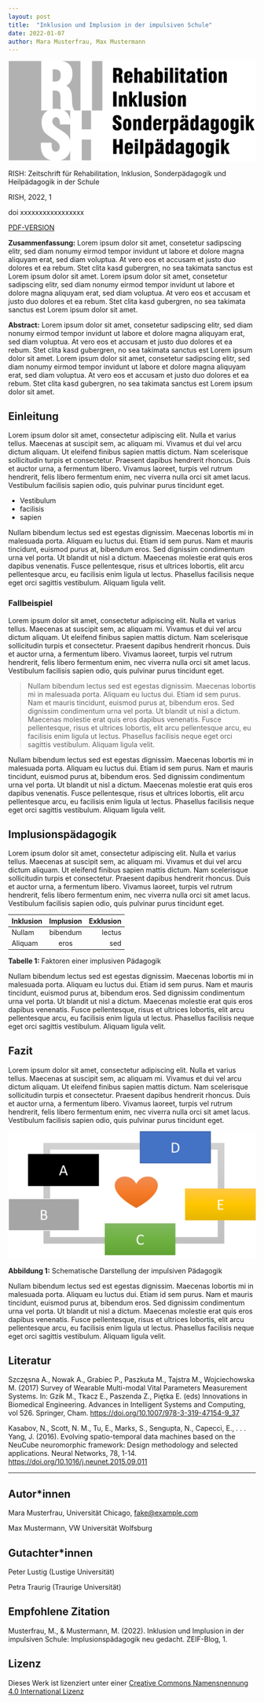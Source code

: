 ```yaml
---
layout: post
title:  "Inklusion und Implusion in der impulsiven Schule"
date: 2022-01-07
author: Mara Musterfrau, Max Mustermann
---
```


![](https://raw.githubusercontent.com/PawelKulawiak/rish/main/logo/logo.png)

RISH: Zeitschrift für Rehabilitation, Inklusion, Sonderpädagogik und Heilpädagogik in der Schule

RISH, 2022, 1

doi xxxxxxxxxxxxxxxxx

[PDF-VERSION](https://github.com/PawelKulawiak/zeif-test/raw/main/pdf/2022-01-07-beitrag-2022-1-musterfrau.pdf)

**Zusammenfassung:** Lorem ipsum dolor sit amet, consetetur sadipscing elitr, sed diam nonumy eirmod tempor invidunt ut labore et dolore magna aliquyam erat, sed diam voluptua. At vero eos et accusam et justo duo dolores et ea rebum. Stet clita kasd gubergren, no sea takimata sanctus est Lorem ipsum dolor sit amet. Lorem ipsum dolor sit amet, consetetur sadipscing elitr, sed diam nonumy eirmod tempor invidunt ut labore et dolore magna aliquyam erat, sed diam voluptua. At vero eos et accusam et justo duo dolores et ea rebum. Stet clita kasd gubergren, no sea takimata sanctus est Lorem ipsum dolor sit amet.

**Abstract:** Lorem ipsum dolor sit amet, consetetur sadipscing elitr, sed diam nonumy eirmod tempor invidunt ut labore et dolore magna aliquyam erat, sed diam voluptua. At vero eos et accusam et justo duo dolores et ea rebum. Stet clita kasd gubergren, no sea takimata sanctus est Lorem ipsum dolor sit amet. Lorem ipsum dolor sit amet, consetetur sadipscing elitr, sed diam nonumy eirmod tempor invidunt ut labore et dolore magna aliquyam erat, sed diam voluptua. At vero eos et accusam et justo duo dolores et ea rebum. Stet clita kasd gubergren, no sea takimata sanctus est Lorem ipsum dolor sit amet.

## Einleitung

Lorem ipsum dolor sit amet, consectetur adipiscing elit. Nulla et varius tellus. Maecenas at suscipit sem, ac aliquam mi. Vivamus et dui vel arcu dictum aliquam. Ut eleifend finibus sapien mattis dictum. Nam scelerisque sollicitudin turpis et consectetur. Praesent dapibus hendrerit rhoncus. Duis et auctor urna, a fermentum libero. Vivamus laoreet, turpis vel rutrum hendrerit, felis libero fermentum enim, nec viverra nulla orci sit amet lacus. Vestibulum facilisis sapien odio, quis pulvinar purus tincidunt eget.

- Vestibulum
- facilisis
- sapien

Nullam bibendum lectus sed est egestas dignissim. Maecenas lobortis mi in malesuada porta. Aliquam eu luctus dui. Etiam id sem purus. Nam et mauris tincidunt, euismod purus at, bibendum eros. Sed dignissim condimentum urna vel porta. Ut blandit ut nisl a dictum. Maecenas molestie erat quis eros dapibus venenatis. Fusce pellentesque, risus et ultrices lobortis, elit arcu pellentesque arcu, eu facilisis enim ligula ut lectus. Phasellus facilisis neque eget orci sagittis vestibulum. Aliquam ligula velit.

### Fallbeispiel

Lorem ipsum dolor sit amet, consectetur adipiscing elit. Nulla et varius tellus. Maecenas at suscipit sem, ac aliquam mi. Vivamus et dui vel arcu dictum aliquam. Ut eleifend finibus sapien mattis dictum. Nam scelerisque sollicitudin turpis et consectetur. Praesent dapibus hendrerit rhoncus. Duis et auctor urna, a fermentum libero. Vivamus laoreet, turpis vel rutrum hendrerit, felis libero fermentum enim, nec viverra nulla orci sit amet lacus. Vestibulum facilisis sapien odio, quis pulvinar purus tincidunt eget.

> Nullam bibendum lectus sed est egestas dignissim. Maecenas lobortis mi in malesuada porta. Aliquam eu luctus dui. Etiam id sem purus. Nam et mauris tincidunt, euismod purus at, bibendum eros. Sed dignissim condimentum urna vel porta. Ut blandit ut nisl a dictum. Maecenas molestie erat quis eros dapibus venenatis. Fusce pellentesque, risus et ultrices lobortis, elit arcu pellentesque arcu, eu facilisis enim ligula ut lectus. Phasellus facilisis neque eget orci sagittis vestibulum. Aliquam ligula velit.

Nullam bibendum lectus sed est egestas dignissim. Maecenas lobortis mi in malesuada porta. Aliquam eu luctus dui. Etiam id sem purus. Nam et mauris tincidunt, euismod purus at, bibendum eros. Sed dignissim condimentum urna vel porta. Ut blandit ut nisl a dictum. Maecenas molestie erat quis eros dapibus venenatis. Fusce pellentesque, risus et ultrices lobortis, elit arcu pellentesque arcu, eu facilisis enim ligula ut lectus. Phasellus facilisis neque eget orci sagittis vestibulum. Aliquam ligula velit.

## Implusionspädagogik

Lorem ipsum dolor sit amet, consectetur adipiscing elit. Nulla et varius tellus. Maecenas at suscipit sem, ac aliquam mi. Vivamus et dui vel arcu dictum aliquam. Ut eleifend finibus sapien mattis dictum. Nam scelerisque sollicitudin turpis et consectetur. Praesent dapibus hendrerit rhoncus. Duis et auctor urna, a fermentum libero. Vivamus laoreet, turpis vel rutrum hendrerit, felis libero fermentum enim, nec viverra nulla orci sit amet lacus. Vestibulum facilisis sapien odio, quis pulvinar purus tincidunt eget.

| Inklusion | Implusion | Exklusion |
| :---      | :----:    |      ---: |
| Nullam    | bibendum  | lectus    |
| Aliquam   | eros      | sed       |

**Tabelle 1:** Faktoren einer implusiven Pädagogik

Nullam bibendum lectus sed est egestas dignissim. Maecenas lobortis mi in malesuada porta. Aliquam eu luctus dui. Etiam id sem purus. Nam et mauris tincidunt, euismod purus at, bibendum eros. Sed dignissim condimentum urna vel porta. Ut blandit ut nisl a dictum. Maecenas molestie erat quis eros dapibus venenatis. Fusce pellentesque, risus et ultrices lobortis, elit arcu pellentesque arcu, eu facilisis enim ligula ut lectus. Phasellus facilisis neque eget orci sagittis vestibulum. Aliquam ligula velit.

## Fazit

Lorem ipsum dolor sit amet, consectetur adipiscing elit. Nulla et varius tellus. Maecenas at suscipit sem, ac aliquam mi. Vivamus et dui vel arcu dictum aliquam. Ut eleifend finibus sapien mattis dictum. Nam scelerisque sollicitudin turpis et consectetur. Praesent dapibus hendrerit rhoncus. Duis et auctor urna, a fermentum libero. Vivamus laoreet, turpis vel rutrum hendrerit, felis libero fermentum enim, nec viverra nulla orci sit amet lacus. Vestibulum facilisis sapien odio, quis pulvinar purus tincidunt eget.

![](https://github.com/PawelKulawiak/zeif-test/blob/main/pdf/bild1.png?raw=true)

**Abbildung 1:** Schematische Darstellung der impulsiven Pädagogik

Nullam bibendum lectus sed est egestas dignissim. Maecenas lobortis mi in malesuada porta. Aliquam eu luctus dui. Etiam id sem purus. Nam et mauris tincidunt, euismod purus at, bibendum eros. Sed dignissim condimentum urna vel porta. Ut blandit ut nisl a dictum. Maecenas molestie erat quis eros dapibus venenatis. Fusce pellentesque, risus et ultrices lobortis, elit arcu pellentesque arcu, eu facilisis enim ligula ut lectus. Phasellus facilisis neque eget orci sagittis vestibulum. Aliquam ligula velit.

## Literatur

Szczęsna A., Nowak A., Grabiec P., Paszkuta M., Tajstra M., Wojciechowska M. (2017) Survey of Wearable Multi-modal Vital Parameters Measurement Systems. In: Gzik M., Tkacz E., Paszenda Z., Piętka E. (eds) Innovations in Biomedical Engineering. Advances in Intelligent Systems and Computing, vol 526. Springer, Cham. https://doi.org/10.1007/978-3-319-47154-9_37

Kasabov, N., Scott, N. M., Tu, E., Marks, S., Sengupta, N., Capecci, E., . . . Yang, J. (2016). Evolving spatio-temporal data machines based on the NeuCube neuromorphic framework: Design methodology and selected applications. Neural Networks, 78, 1-14. https://doi.org/10.1016/j.neunet.2015.09.011

***

## Autor\*innen

Mara Musterfrau, Universität Chicago, <fake@example.com>

Max Mustermann, VW Universität Wolfsburg

## Gutachter\*innen

Peter Lustig (Lustige Universität)

Petra Traurig (Traurige Universität)

## Empfohlene Zitation

Musterfrau, M., & Mustermann, M. (2022). Inklusion und Implusion in der impulsiven Schule: Implusionspädagogik neu gedacht. ZEIF-Blog, 1.

## Lizenz

Dieses Werk ist lizenziert unter einer [Creative Commons Namensnennung 4.0 International Lizenz](https://creativecommons.org/licenses/by/4.0/)